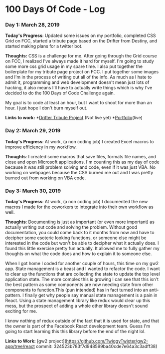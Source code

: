 # 100 Days Of Code - Log

### Day 1: March 28, 2019

**Today's Progress**: Updated some issues on my portfolio, completed CSS Grid on FCC, started a tribute page based on the Drifter from Destiny, and started making plans for a twitter bot.

**Thoughts:** CSS is a challenge for me. After going through the Grid course on FCC, I realized I've always made it hard for myself. I'm going to study some more css grid usage in my spare time. I also put together the boilerplate for my tribute page project on FCC. I put together some images and I'm in the process of writing out all of the info. As much as I hate to admit it, programming and web development doesn't mean just lots of hacking, it also means I'll have to actually write things which is why I've decided to do the 100 Days of Code Challenge again. 

My goal is to code at least an hour, but I want to shoot for more than an hour. I just hope I don't burn myself out.

**Links to work:** 
    *[Drifter Tribute Project](https://github.com/TwiggyTwixter/drifter-tribute) (Not live yet)
    *[Portfolio](https://jazzjones.io)(live)

### Day 2: March 29, 2019

**Today's Progress**: At work, (a non coding job) I created Excel macros to improve efficiency in my workflow.

**Thoughts**: I created some macros that save files, formats file names, and close and open Microsoft applications. I'm counting this as my day of code because it was still problem solving and code, even if it was just VBA. No working on webpages because the CSS burned me out and I was pretty burned out from working on VBA code.

### Day 3: March 30, 2019

**Today's Progress**: At work, (a non coding job) I documented the new macros I made for the coworkers to integrate into their own workflow as well.

**Thoughts**: Documenting is just as important (or even more important) as actually writing out code and solving the problem. Without good documentation, you could come back to it months from now and have to decipher some esoteric looking functions, or someone else might be interested in the code but won't be able to decipher what it actually does. I found this little exercise pretty fun actually. It allowed me to fully gather my thoughts on what the code does and how to explain it to someone else.

When I got home I coded for another couple of hours, this time on my gw2 app. State management is a beast and I wanted to refactor the code. I want to clear up the functions that are collecting the state to update the top level application state. The more complex this is growing I can see that this isn't the best pattern as some components are now needing state from other components to function.This (pun intended) has in fact turned into an anti-pattern. I finally get why people say manual state management is a pain in React. Using a state management library like redux would clear up this mess, but the prospect of adding a whole other library doesn't sound exciting for me. 

I know nothing of redux outside of the fact that it is used for state, and that the owner is part of the Facebook React development team. Guess I'm going to start learning this this library before the end of the night lol.

**Links to Work:**
    [gw2 project](https://github.com/TwiggyTwixter/gw2-app/tree/react commit: 324523b783f7d948599ba40cde7e64a3c3adff38)